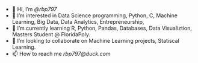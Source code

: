 - 👋 Hi, I’m *@rbp797*
- 👀 I’m interested in Data Science programming, Python, C, Machine Learning, Big Data, Data Analytics, Entrepreneurship, 
- 🌱 I’m currently learning R, Python, Pandas, Databases, Data Visualiztion, Masters Student @ FloridaPoly.
- 💞️ I’m looking to collaborate on Machine Learning projects, Statiscal Learning.
- 📫 How to reach me _rbp797@duck.com_

<!---
rbp797/rbp797 is a ✨ special ✨ repository because its `README.md` (this file) appears on your GitHub profile.
You can click the Preview link to take a look at your changes.
--->
